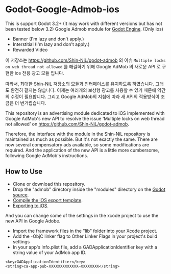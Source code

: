 Godot-Google-Admob-ios
======
This is support Godot 3.2+ (It may work with different versions but has not been tested below 3.2)
Google Admob module for [Godot Engine](https://github.com/okamstudio/godot). (Only ios)

- Banner (I'm lazy and don't apply.)
- Interstitial (I'm lazy and don't apply.)
- Rewarded Video 

이 저장소는 https://github.com/Shin-NiL/godot-admob 의 이슈 `Multiple locks on web thread not allowed` 를 해결하기 위해 Google AdMob 의 새로운 API 로 구현한 ios 전용 광고 모듈 입니다.

따라서, 최대한 Shin-NiL 저장소의 모듈과 인터페이스를 유지하도록 하였습니다. 그래도 완전히 같지는 않습니다. 이제는 여러개의 보상형 광고를 사용할 수 있기 때문에 약간의 수정이 필요합니다. 그리고 Google AdMob의 지침에 따라 새 API의 적용방식이 조금은 더 번거럽습니다.

This repository is an advertising module dedicated to iOS implemented with Google AdMob's new API to resolve the issue ‘Multiple locks on web thread not allowed’ on https://github.com/Shin-NiL/godot-admob.

Therefore, the interface with the module in the Shin-NiL repository is maintained as much as possible. But it's not exactly the same. There are now several compensatory ads available, so some modifications are required. And the application of the new API is a little more cumbersome, following Google AdMob's instructions.


How to Use
-----

- Clone or download this repository.
- Drop the "admob" directory inside the "modules" directory on the [Godot source](https://github.com/okamstudio/godot).
- [Compile the iOS export template](https://docs.godotengine.org/en/latest/development/compiling/compiling_for_ios.html).
- [Exporting to iOS](http://docs.godotengine.org/en/stable/getting_started/workflow/export/exporting_for_ios.html).

And you can change some of the settings in the xcode project to use the new API in Google Adobe.
- Import the framework files in the "lib" folder into your Xcode project.
- Add the -ObjC linker flag to Other Linker Flags in your project's build settings
- In your app's Info.plist file, add a GADApplicationIdentifier key with a string value of your AdMob app ID.
```
<key>GADApplicationIdentifier</key>
<string>ca-app-pub-XXXXXXXXXXXXX~XXXXXXXX</string>
```
